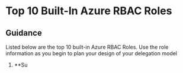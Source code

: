 # Top 10 Built-In Azure RBAC Roles

## Guidance

Listed below are the top 10 built-in Azure RBAC Roles. Use the role information as you begin to plan your design of your delegation model

1. **Su

